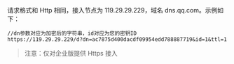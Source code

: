 请求格式和 Http 相同，接入节点为 119.29.29.229，域名 dns.qq.com。示例如下：
```
//dn参数对应为加密后的字符串，id对应为您的密钥ID
https://119.29.29.229/d?dn=ac7875d400dacdf09954edd788887719&id=1&ttl=1
```

> 注意：仅对企业版提供 Https 接入
